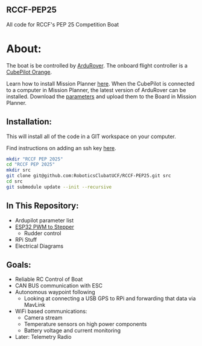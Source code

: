 ## RCCF-PEP25
All code for RCCF's PEP 25 Competition Boat

# About:
The boat is be controlled by [ArduRover](https://ardupilot.org/rover/). The onboard flight controller is a [CubePilot Orange](https://ardupilot.org/copter/docs/common-thecubeorange-overview.html).

Learn how to install Mission Planner [here](https://ardupilot.org/planner/docs/mission-planner-installation.html). When the CubePilot is connected to a computer in Mission Planner, the latest version of ArduRover can be installed. Download the [parameters](PEP25ArdupilotParameters.param) and upload them to the Board in Mission Planner.

## Installation:
This will install all of the code in a GIT workspace on your computer.

Find instructions on adding an ssh key [here](https://docs.github.com/en/authentication/connecting-to-github-with-ssh/adding-a-new-ssh-key-to-your-github-account).

```bash
mkdir "RCCF PEP 2025"
cd "RCCF PEP 2025"
mkdir src
git clone git@github.com:RoboticsClubatUCF/RCCF-PEP25.git src
cd src
git submodule update --init --recursive
```

## In This Repository:
- Ardupilot parameter list
- [ESP32 PWM to Stepper](https://github.com/RoboticsClubatUCF/ESP32-PWM-to-Stepper/tree/8160392d6b5879aeb35a627ed0b1841411643998)
	- Rudder control
- RPi Stuff
- Electrical Diagrams

## Goals:
- Reliable RC Control of Boat
- CAN BUS communication with ESC
- Autonomous waypoint following
	- Looking at connecting a USB GPS to RPi and forwarding that data via MavLink
- WiFi based communications:
	- Camera stream
	- Temperature sensors on high power components
	- Battery voltage and current monitoring
- Later: Telemetry Radio
